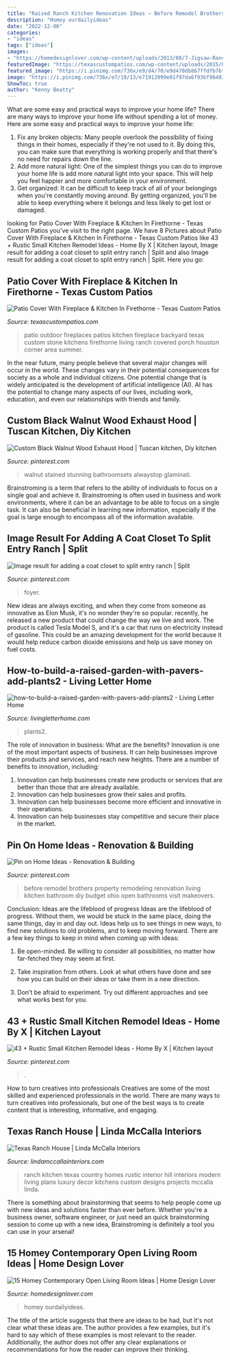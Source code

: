 ```yaml
---
title: "Raised Ranch Kitchen Renovation Ideas ~ Before Remodel Brothers Property Remodeling Renovation Living Kitchen Bathroom Diy Budget Ohio Open Bathrooms Visit Makeovers"
description: "Homey ourdailyideas"
date: "2022-12-06"
categories:
- "ideas"
tags: ["ideas"]
images:
- "https://homedesignlover.com/wp-content/uploads/2013/08/7-Jigsaw-Ranch.jpg"
featuredImage: "https://texascustompatios.com/wp-content/uploads/2015/02/Cover.jpg"
featured_image: "https://i.pinimg.com/736x/e9/d4/70/e9d470db867ffdfb7bf84d93eb6aa9ab--before-and-after-renovation-before-and-after-home.jpg"
image: "https://i.pinimg.com/736x/e7/19/13/e71913999e01f97da6f93bf964811bf2.jpg"
ShowToc: true
author: "Kenny Beatty"
---
```



What are some easy and practical ways to improve your home life?
There are many ways to improve your home life without spending a lot of money. Here are some easy and practical ways to improve your home life: 
1. Fix any broken objects: Many people overlook the possibility of fixing things in their homes, especially if they're not used to it. By doing this, you can make sure that everything is working properly and that there's no need for repairs down the line. 
2. Add more natural light: One of the simplest things you can do to improve your home life is add more natural light into your space. This will help you feel happier and more comfortable in your environment. 
3. Get organized: It can be difficult to keep track of all of your belongings when you're constantly moving around. By getting organized, you'll be able to keep everything where it belongs and less likely to get lost or damaged.

	

		
looking for Patio Cover With Fireplace &amp; Kitchen In Firethorne - Texas Custom Patios you've visit to the right page. We have 8 Pictures about Patio Cover With Fireplace &amp; Kitchen In Firethorne - Texas Custom Patios like 43 + Rustic Small Kitchen Remodel Ideas - Home By X | Kitchen layout, Image result for adding a coat closet to split entry ranch | Split and also Image result for adding a coat closet to split entry ranch | Split. Here you go:
		
    
## Patio Cover With Fireplace &amp; Kitchen In Firethorne - Texas Custom Patios

<img loading=lazy src="https://texascustompatios.com/wp-content/uploads/2015/02/Cover.jpg" onerror="this.onerror=null;this.src='https://tse1.mm.bing.net/th?id=OIP.Z_W530KtxmTaq7INhPuipQHaE8&amp;pid=15.1';" alt="Patio Cover With Fireplace &amp; Kitchen In Firethorne - Texas Custom Patios">

_Source: texascustompatios.com_

>patio outdoor fireplaces patios kitchen fireplace backyard texas custom stone kitchens firethorne living ranch covered porch houston corner area summer. 

	

In the near future, many people believe that several major changes will occur in the world. These changes vary in their potential consequences for society as a whole and individual citizens. One potential change that is widely anticipated is the development of artificial intelligence (AI). AI has the potential to change many aspects of our lives, including work, education, and even our relationships with friends and family.

    
## Custom Black Walnut Wood Exhaust Hood | Tuscan Kitchen, Diy Kitchen

<img loading=lazy src="https://i.pinimg.com/736x/f4/8d/58/f48d5877ffcee885425baf71893b44b2.jpg" onerror="this.onerror=null;this.src='https://tse4.mm.bing.net/th?id=OIP.N9EMTmsA5Ga-zfisWCkMugHaLH&amp;pid=15.1';" alt="Custom Black Walnut Wood Exhaust Hood | Tuscan kitchen, Diy kitchen">

_Source: pinterest.com_

>walnut stained stunning bathroomsets alwaystop glaminati. 

	

Brainstroming is a term that refers to the ability of individuals to focus on a single goal and achieve it. Brainstroming is often used in business and work environments, where it can be an advantage to be able to focus on a single task. It can also be beneficial in learning new information, especially if the goal is large enough to encompass all of the information available.

    
## Image Result For Adding A Coat Closet To Split Entry Ranch | Split

<img loading=lazy src="https://i.pinimg.com/736x/e7/19/13/e71913999e01f97da6f93bf964811bf2.jpg" onerror="this.onerror=null;this.src='https://tse1.mm.bing.net/th?id=OIP.pNPgyFT6NrYRwIEOWHTaiwHaNC&amp;pid=15.1';" alt="Image result for adding a coat closet to split entry ranch | Split">

_Source: pinterest.com_

>foyer. 

	

New ideas are always exciting, and when they come from someone as innovative as Elon Musk, it's no wonder they're so popular. recently, he released a new product that could change the way we live and work. The product is called Tesla Model S, and it's a car that runs on electricity instead of gasoline. This could be an amazing development for the world because it would help reduce carbon dioxide emissions and help us save money on fuel costs.

    
## How-to-build-a-raised-garden-with-pavers-add-plants2 - Living Letter Home

<img loading=lazy src="https://www.livingletterhome.com/wp-content/uploads/2020/03/how-to-build-a-raised-garden-with-pavers-add-plants2.jpg" onerror="this.onerror=null;this.src='https://tse4.mm.bing.net/th?id=OIP.xNm6f8qvg5RzcgjTcboTTQHaJ3&amp;pid=15.1';" alt="how-to-build-a-raised-garden-with-pavers-add-plants2 - Living Letter Home">

_Source: livingletterhome.com_

>plants2. 

	

The role of innovation in business: What are the benefits?
Innovation is one of the most important aspects of business. It can help businesses improve their products and services, and reach new heights. There are a number of benefits to innovation, including: 
1. Innovation can help businesses create new products or services that are better than those that are already available. 
2. Innovation can help businesses grow their sales and profits. 
3. Innovation can help businesses become more efficient and innovative in their operations. 
4. Innovation can help businesses stay competitive and secure their place in the market.

    
## Pin On Home Ideas - Renovation &amp; Building

<img loading=lazy src="https://i.pinimg.com/736x/e9/d4/70/e9d470db867ffdfb7bf84d93eb6aa9ab--before-and-after-renovation-before-and-after-home.jpg" onerror="this.onerror=null;this.src='https://tse3.mm.bing.net/th?id=OIP.tGL-oXTwSXkCG5kJJ3SlYwHaHY&amp;pid=15.1';" alt="Pin on Home Ideas - Renovation &amp; Building">

_Source: pinterest.com_

>before remodel brothers property remodeling renovation living kitchen bathroom diy budget ohio open bathrooms visit makeovers. 

	

Conclusion: Ideas are the lifeblood of progress
Ideas are the lifeblood of progress. Without them, we would be stuck in the same place, doing the same things, day in and day out. Ideas help us to see things in new ways, to find new solutions to old problems, and to keep moving forward.
There are a few key things to keep in mind when coming up with ideas:

1. Be open-minded. Be willing to consider all possibilities, no matter how far-fetched they may seem at first.

2. Take inspiration from others. Look at what others have done and see how you can build on their ideas or take them in a new direction.

3. Don’t be afraid to experiment. Try out different approaches and see what works best for you.

    
## 43 + Rustic Small Kitchen Remodel Ideas - Home By X | Kitchen Layout

<img loading=lazy src="https://i.pinimg.com/736x/3f/74/5e/3f745eed36fd53852f1834d6885687c4.jpg" onerror="this.onerror=null;this.src='https://tse1.mm.bing.net/th?id=OIP.vQYlI6OKFMPdZbEOIGMPaAHaGJ&amp;pid=15.1';" alt="43 + Rustic Small Kitchen Remodel Ideas - Home By X | Kitchen layout">

_Source: pinterest.com_

>. 

	

How to turn creatives into professionals
Creatives are some of the most skilled and experienced professionals in the world. There are many ways to turn creatives into professionals, but one of the best ways is to create content that is interesting, informative, and engaging.

    
## Texas Ranch House | Linda McCalla Interiors

<img loading=lazy src="http://www.lindamccallainteriors.com/public/uploads/images/projects/Kitchen_Overall.jpg" onerror="this.onerror=null;this.src='https://tse1.mm.bing.net/th?id=OIP.-e0YQboDazoP6mswRDbbpAHaFZ&amp;pid=15.1';" alt="Texas Ranch House | Linda McCalla Interiors">

_Source: lindamccallainteriors.com_

>ranch kitchen texas country homes rustic interior hill interiors modern living plans luxury decor kitchens custom designs projects mccalla linda. 

	

There is something about brainstorming that seems to help people come up with new ideas and solutions faster than ever before. Whether you're a business owner, software engineer, or just need an quick brainstorming session to come up with a new idea, Brainstroming is definitely a tool you can use in your arsenal!

    
## 15 Homey Contemporary Open Living Room Ideas | Home Design Lover

<img loading=lazy src="https://homedesignlover.com/wp-content/uploads/2013/08/7-Jigsaw-Ranch.jpg" onerror="this.onerror=null;this.src='https://tse4.mm.bing.net/th?id=OIP.wwjUtff7XxjWHo35K5iiBQHaFd&amp;pid=15.1';" alt="15 Homey Contemporary Open Living Room Ideas | Home Design Lover">

_Source: homedesignlover.com_

>homey ourdailyideas. 

	

The title of the article suggests that there are ideas to be had, but it's not clear what these ideas are. The author provides a few examples, but it's hard to say which of these examples is most relevant to the reader. Additionally, the author does not offer any clear explanations or recommendations for how the reader can improve their thinking.

